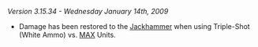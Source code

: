 _Version 3.15.34 - Wednesday January 14th, 2009_

- Damage has been restored to the [Jackhammer](../weapons/Jackhammer.md) when
  using Triple-Shot (White Ammo) vs.
  [MAX](../armor/Mechanized_Assault_Exo-Suit.md) Units.


